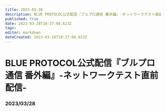 ```yaml
---
title: 2023-03-28
description: BLUE PROTOCOL公式配信『ブルプロ通信 番外編』-ネットワークテスト直前配信-
published: true
date: 2023-03-28T10:37:04.623Z
tags: 
editor: markdown
dateCreated: 2023-03-28T10:37:04.623Z
---
```


# BLUE PROTOCOL公式配信『ブルプロ通信 番外編』-ネットワークテスト直前配信-
### 2023/03/28

